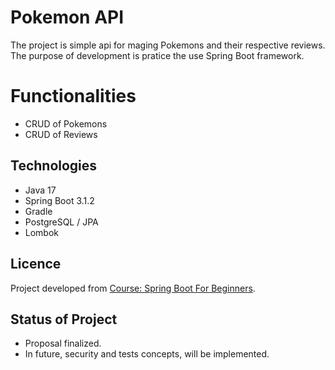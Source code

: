 # Pokemon API
The project is simple api for maging Pokemons and their respective reviews. The purpose of development is pratice the use Spring Boot framework.

# Functionalities
- CRUD of Pokemons
- CRUD of Reviews

## Technologies
- Java 17
- Spring Boot 3.1.2
- Gradle
- PostgreSQL / JPA
- Lombok

## Licence
Project developed from [Course: Spring Boot For Beginners](https://www.youtube.com/playlist?list=PL82C6-O4XrHfX-kHudgC4cPfMy6QPaF-H).

## Status of Project
- Proposal finalized.
- In future, security and tests concepts, will be implemented.
